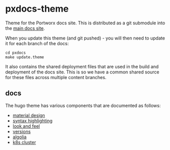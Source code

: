 # pxdocs-theme

Theme for the Portworx docs site.  This is distributed as a git submodule into the [main docs site](https://github.com/portworx/pxdocs).

When you update this theme (and git pushed) - you will then need to update it for each branch of the docs:

```
cd pxdocs
make update.theme
```

It also contains the shared deployment files that are used in the build and deployment of the docs site.  This is so we have a common shared source for these files across multiple content branches.

## docs

The hugo theme has various components that are documented as follows:

 * [material design](docs/material-design.md)
 * [syntax highlighting](docs/syntax-highlighting.md)
 * [look and feel](docs/lookandfeel.md)
 * [versions](docs/versions.md)
 * [algolia](docs/algolia.md)
 * [k8s cluster](docs/k8s.md)

